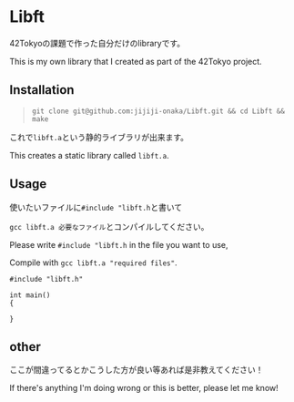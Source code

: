 # Libft
42Tokyoの課題で作った自分だけのlibraryです。

This is my own library that I created as part of the 42Tokyo project.

## Installation
> ```git clone git@github.com:jijiji-onaka/Libft.git && cd Libft && make```

これで`libft.a`という静的ライブラリが出来ます。

This creates a static library called `libft.a`.


## Usage
使いたいファイルに`#include "libft.h`と書いて

`gcc libft.a 必要なファイル`とコンパイルしてください。

Please write `#include "libft.h` in the file you want to use,

Compile with `gcc libft.a "required files"`.

```
#include "libft.h"

int main()
{

}
```

## other
ここが間違ってるとかこうした方が良い等あれば是非教えてください！

If there's anything I'm doing wrong or this is better, please let me know!
